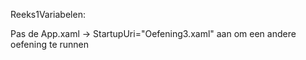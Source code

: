Reeks1Variabelen:

Pas de App.xaml -> StartupUri="Oefening3.xaml" aan om een andere oefening te runnen